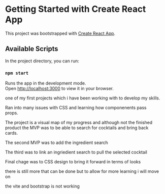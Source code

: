 # Getting Started with Create React App

This project was bootstrapped with [Create React App](https://github.com/facebook/create-react-app).

## Available Scripts

In the project directory, you can run:

### `npm start`

Runs the app in the development mode.\
Open [http://localhost:3000](http://localhost:3000) to view it in your browser.

one of my first projects which i have been working with to develop my skills.

Ran into many issues with CSS and learning how componenents pass props.

The project is a visual map of my progress and although not the finished product the MVP was to be able to search for cocktails and bring back cards.

The second MVP was to add the ingredient search

The third was to link an ingriedient search to pull the selected cocktail

Final chage was to CSS design to bring it forward in terms of looks

there is still more that can be done but to allow for more learning i will move on

the vite and bootstrap is not working
